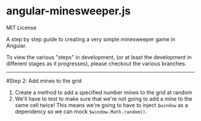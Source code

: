 angular-minesweeper.js
===========================

MIT License

A step by step guide to creating a very simple minesweeper game in Angular.

To view the various "steps" in development, (or at least the development in different stages as it progresses), please
checkout the various branches.

----

#Step 2: Add mines to the grid

1. Create a method to add a specified number mines to the grid at random
2. We'll have to test to make sure that we're not going to add a mine to the same cell twice! This means we're going
to have to inject `$window` as a dependency so we can mock `$window.Math.random()`.